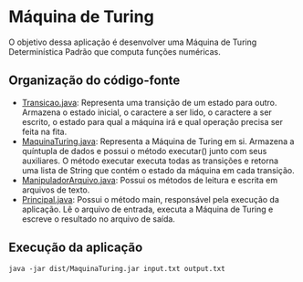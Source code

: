 # Máquina de Turing

O objetivo dessa aplicação é desenvolver uma Máquina de Turing Determinística Padrão que computa funções numéricas.

## Organização do código-fonte
* [Transicao.java](./src/Transicao.java): Representa uma transição de um estado para outro. Armazena o estado inicial, o caractere a ser lido, o caractere a ser escrito, o estado para qual a máquina irá e qual operação precisa ser feita na fita.
* [MaquinaTuring.java](./src/MaquinaTuring.java): Representa a Máquina de Turing em si. Armazena a quíntupla de dados e possui o método executar() junto com seus auxiliares. O método executar executa todas as transições e retorna uma lista de String que contém o estado da máquina em cada transição.
* [ManipuladorArquivo.java](./src/ManipuladorArquivo.java): Possui os métodos de leitura e escrita em arquivos de texto.
* [Principal.java](./src/Principal.java): Possui o método main, responsável pela execução da aplicação. Lê o arquivo de entrada, executa a Máquina de Turing e escreve o resultado no arquivo de saída.

## Execução da aplicação
```
java -jar dist/MaquinaTuring.jar input.txt output.txt
```
